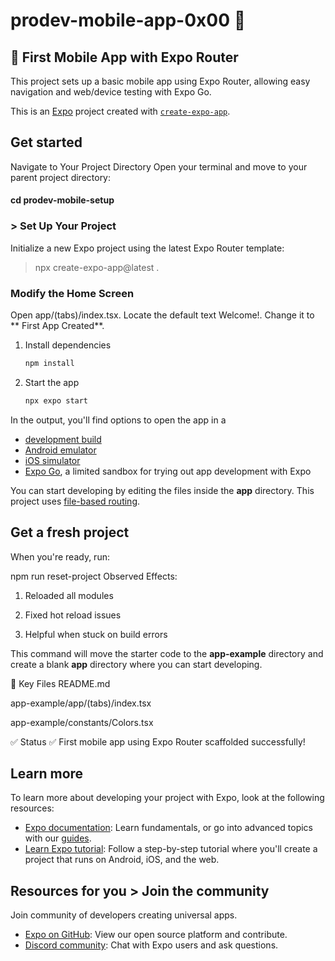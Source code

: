 # prodev-mobile-app-0x00 👋

## 📱 First Mobile App with Expo Router

This project sets up a basic mobile app using Expo Router, allowing easy navigation and web/device testing with Expo Go.

This is an [Expo](https://expo.dev) project created with [`create-expo-app`](https://www.npmjs.com/package/create-expo-app).

## Get started

Navigate to Your Project Directory
Open your terminal and move to your parent project directory:

#### cd prodev-mobile-setup

### > Set Up Your Project

Initialize a new Expo project using the latest Expo Router template:

> npx create-expo-app@latest .

### Modify the Home Screen

Open app/(tabs)/index.tsx.
Locate the default text Welcome!.
Change it to ** First App Created**.

1. Install dependencies

   ```bash
   npm install
   ```

2. Start the app

   ```bash
   npx expo start
   ```

In the output, you'll find options to open the app in a

- [development build](https://docs.expo.dev/develop/development-builds/introduction/)
- [Android emulator](https://docs.expo.dev/workflow/android-studio-emulator/)
- [iOS simulator](https://docs.expo.dev/workflow/ios-simulator/)
- [Expo Go](https://expo.dev/go), a limited sandbox for trying out app development with Expo

You can start developing by editing the files inside the **app** directory. This project uses [file-based routing](https://docs.expo.dev/router/introduction).

## Get a fresh project

When you're ready, run:

npm run reset-project
Observed Effects:

1. Reloaded all modules

2. Fixed hot reload issues

3. Helpful when stuck on build errors

This command will move the starter code to the **app-example** directory and create a blank **app** directory where you can start developing.

📂 Key Files
README.md

app-example/app/(tabs)/index.tsx

app-example/constants/Colors.tsx

✅ Status
✅ First mobile app using Expo Router scaffolded successfully!

## Learn more

To learn more about developing your project with Expo, look at the following resources:

- [Expo documentation](https://docs.expo.dev/): Learn fundamentals, or go into advanced topics with our [guides](https://docs.expo.dev/guides).
- [Learn Expo tutorial](https://docs.expo.dev/tutorial/introduction/): Follow a step-by-step tutorial where you'll create a project that runs on Android, iOS, and the web.

## Resources for you > Join the community

Join community of developers creating universal apps.

- [Expo on GitHub](https://github.com/expo/expo): View our open source platform and contribute.
- [Discord community](https://chat.expo.dev): Chat with Expo users and ask questions.
